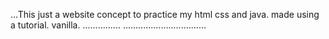 ...This just a website concept to practice my html css and java. made using a tutorial. vanilla.
...............
.................................